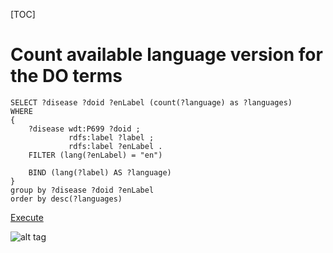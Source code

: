 [TOC]

# Count available language version for the DO terms #
~~~sparql
SELECT ?disease ?doid ?enLabel (count(?language) as ?languages) 
WHERE
{
	?disease wdt:P699 ?doid ;
             rdfs:label ?label ;
             rdfs:label ?enLabel .
    FILTER (lang(?enLabel) = "en")
    
    BIND (lang(?label) AS ?language)
}
group by ?disease ?doid ?enLabel
order by desc(?languages)
~~~
[Execute](http://tinyurl.com/he7dpsl)

![alt tag](http://embed.vida.io/documents/sy7vzWW7BJEvKdZeL)